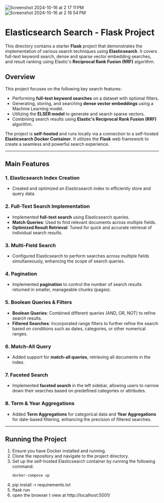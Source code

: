 ![Screenshot 2024-10-16 at 2 17 11 PM](https://github.com/user-attachments/assets/4a4f3444-3c38-4981-b7b9-9d421ef6dad1)
![Screenshot 2024-10-16 at 2 16 54 PM](https://github.com/user-attachments/assets/68856874-a3db-40d7-81be-1e938f87ffbe)

# Elasticsearch Search - Flask Project

This directory contains a starter **Flask** project that demonstrates the implementation of various search techniques using **Elasticsearch**. It covers full-text keyword search, dense and sparse vector embedding searches, and result ranking using Elastic's **Reciprocal Rank Fusion (RRF)** algorithm.

## Overview

This project focuses on the following key search features:
- Performing **full-text keyword searches** on a dataset with optional filters.
- Generating, storing, and searching **dense vector embeddings** using a Machine Learning model.
- Utilizing the **ELSER model** to generate and search sparse vectors.
- Combining search results using **Elastic's Reciprocal Rank Fusion (RRF)** algorithm.

The project is **self-hosted** and runs locally via a connection to a self-hosted **Elasticsearch Docker Container**. It utilizes the **Flask** web framework to create a seamless and powerful search experience.

---

## Main Features

### 1. Elasticsearch Index Creation
- Created and optimized an Elasticsearch index to efficiently store and query data.

### 2. Full-Text Search Implementation
- Implemented **full-text search** using Elasticsearch queries.
- **Match Queries**: Used to find relevant documents across multiple fields.
- **Optimized Result Retrieval**: Tuned for quick and accurate retrieval of individual search results.

### 3. Multi-Field Search
- Configured Elasticsearch to perform searches across multiple fields simultaneously, enhancing the scope of search queries.

### 4. Pagination
- Implemented **pagination** to control the number of search results returned in smaller, manageable chunks (pages).

### 5. Boolean Queries & Filters
- **Boolean Queries**: Combined different queries (AND, OR, NOT) to refine search results.
- **Filtered Searches**: Incorporated range filters to further refine the search based on conditions such as dates, categories, or other numerical ranges.

### 6. Match-All Query
- Added support for **match-all queries**, retrieving all documents in the index.

### 7. Faceted Search
- Implemented **faceted search** in the left sidebar, allowing users to narrow down their searches based on predefined categories or attributes.

### 8. Term & Year Aggregations
- Added **Term Aggregations** for categorical data and **Year Aggregations** for date-based filtering, enhancing the precision of filtered searches.

---

## Running the Project

1. Ensure you have Docker installed and running.
2. Clone the repository and navigate to the project directory.
3. Set up the self-hosted Elasticsearch container by running the following command:
   ```bash
   docker-compose up
4. pip install -r requirements.txt
5.  flask run
6. open the browser t view at http://localhost:5001/